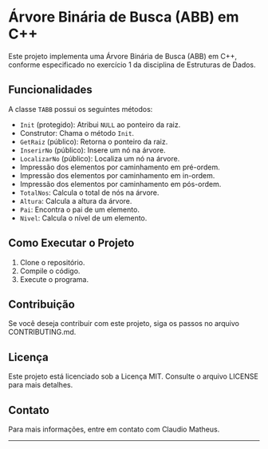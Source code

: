 # Árvore Binária de Busca (ABB) em C++

Este projeto implementa uma Árvore Binária de Busca (ABB) em C++, conforme especificado no exercício 1 da disciplina de Estruturas de Dados.

## Funcionalidades

A classe `TABB` possui os seguintes métodos:

- `Init` (protegido): Atribui `NULL` ao ponteiro da raiz.
- Construtor: Chama o método `Init`.
- `GetRaiz` (público): Retorna o ponteiro da raiz.
- `InserirNo` (público): Insere um nó na árvore.
- `LocalizarNo` (público): Localiza um nó na árvore.
- Impressão dos elementos por caminhamento em pré-ordem.
- Impressão dos elementos por caminhamento em in-ordem.
- Impressão dos elementos por caminhamento em pós-ordem.
- `TotalNos`: Calcula o total de nós na árvore.
- `Altura`: Calcula a altura da árvore.
- `Pai`: Encontra o pai de um elemento.
- `Nivel`: Calcula o nível de um elemento.

## Como Executar o Projeto

1. Clone o repositório.
2. Compile o código.
3. Execute o programa.

## Contribuição

Se você deseja contribuir com este projeto, siga os passos no arquivo CONTRIBUTING.md.

## Licença

Este projeto está licenciado sob a Licença MIT. Consulte o arquivo LICENSE para mais detalhes.

## Contato

Para mais informações, entre em contato com Claudio Matheus.

---
